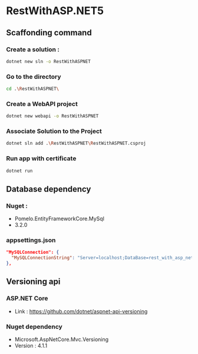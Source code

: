 # RestWithASP.NET5

## Scaffonding command

### Create a solution :
```bash
dotnet new sln -o RestWithASPNET
```
### Go to the directory
```bash
cd .\RestWithASPNET\
```
### Create a WebAPI project
```bash
dotnet new webapi -o RestWithASPNET
```
### Associate Solution to the Project
```bash
dotnet sln add .\RestWithASPNET\RestWithASPNET.csproj
```
### Run app with certificate
```bash
dotnet run
```

## Database dependency
### Nuget : 
- Pomelo.EntityFrameworkCore.MySql
- 3.2.0
### appsettings.json
```json
"MySQLConnection": {
  "MySQLConnectionString": "Server=localhost;DataBase=rest_with_asp_net;Uid=root;Pwd=admin123"
},
```
## Versioning api
### ASP.NET Core
- Link : https://github.com/dotnet/aspnet-api-versioning
### Nuget dependency 
- Microsoft.AspNetCore.Mvc.Versioning
- Version : 4.1.1
